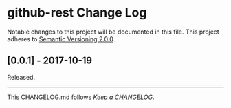 #   github-rest Change Log

Notable changes to this project will be documented in this file. This project adheres to [Semantic Versioning 2.0.0](http://semver.org/).

##	[0.0.1] - 2017-10-19

Released.

---
This CHANGELOG.md follows [*Keep a CHANGELOG*](http://keepachangelog.com/).
